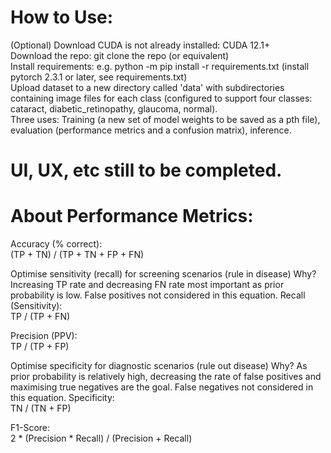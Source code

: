 # How to Use:  
(Optional) Download CUDA is not already installed: CUDA 12.1+  
Download the repo: git clone the repo (or equivalent)  
Install requirements: e.g. python -m pip install -r requirements.txt (install pytorch 2.3.1 or later, see requirements.txt)  
Upload dataset to a new directory called 'data' with subdirectories containing image files for each class (configured to support four classes: cataract, diabetic_retinopathy, glaucoma, normal).     
Three uses: Training (a new set of model weights to be saved as a pth file), evaluation (performance metrics and a confusion matrix), inference.   

# UI, UX, etc still to be completed.  

# About Performance Metrics:

Accuracy (% correct):  
(TP + TN) / (TP + TN + FP + FN)  

Optimise sensitivity (recall) for screening scenarios (rule in disease)
Why? Increasing TP rate and decreasing FN rate most important as prior probability is low. False positives not considered in this equation.
Recall (Sensitivity):  
TP / (TP + FN)

Precision (PPV):  
TP / (TP + FP)

Optimise specificity for diagnostic scenarios (rule out disease)
Why? As prior probability is relatively high, decreasing the rate of false positives and maximising true negatives are the goal. False negatives not considered in this equation.
Specificity:   
TN / (TN + FP)

F1-Score:  
2 * (Precision * Recall) / (Precision + Recall)
